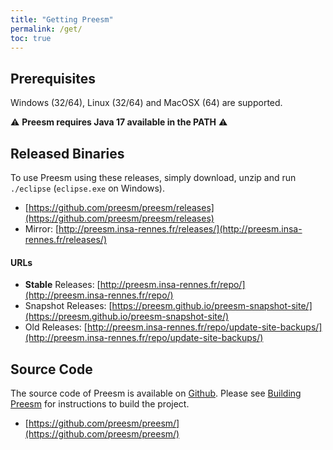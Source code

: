 ```yaml
---
title: "Getting Preesm"
permalink: /get/
toc: true
---
```


## Prerequisites

Windows (32/64), Linux (32/64) and MacOSX (64) are supported.

⚠ **Preesm requires Java 17 available in the PATH** ⚠

## Released Binaries

To use Preesm using these releases, simply download, unzip and run ```./eclipse``` (```eclipse.exe``` on Windows).

*  [https://github.com/preesm/preesm/releases](https://github.com/preesm/preesm/releases)
*  Mirror: [http://preesm.insa-rennes.fr/releases/](http://preesm.insa-rennes.fr/releases/)

#### URLs

*  **Stable** Releases: [http://preesm.insa-rennes.fr/repo/](http://preesm.insa-rennes.fr/repo/)
*  Snapshot Releases: [https://preesm.github.io/preesm-snapshot-site/](https://preesm.github.io/preesm-snapshot-site/)
*  Old Releases: [http://preesm.insa-rennes.fr/repo/update-site-backups/](http://preesm.insa-rennes.fr/repo/update-site-backups/) 

## Source Code

The source code of Preesm is available on [Github](https://github.com/preesm/preesm/). Please see [Building Preesm](/docs/buildpreesm/) for instructions to build the project.

*  [https://github.com/preesm/preesm/](https://github.com/preesm/preesm/)
